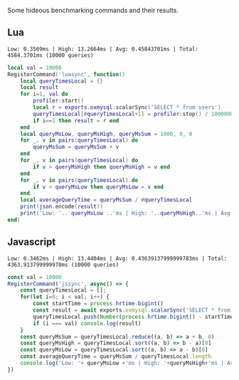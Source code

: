 Some hideous benchmarking commands and their results.

## Lua
`Low: 0.3569ms | High: 13.2664ms | Avg: 0.45843701ms | Total: 4584.3701ms (10000 queries)`
```lua
local val = 10000
RegisterCommand('luasync', function()
	local queryTimesLocal = {}
	local result
	for i=1, val do
		profiler:start()
		local r = exports.oxmysql:scalarSync('SELECT * from users')
		queryTimesLocal[#queryTimesLocal+1] = profiler:stop() / 1000000
		if i==1 then result = r end
	end
	local queryMsLow, queryMsHigh, queryMsSum = 1000, 0, 0
	for _, v in pairs(queryTimesLocal) do
		queryMsSum = queryMsSum + v
	end
	for _, v in pairs(queryTimesLocal) do
		if v > queryMsHigh then queryMsHigh = v end
	end
	for _, v in pairs(queryTimesLocal) do
		if v < queryMsLow then queryMsLow = v end
	end
	local averageQueryTime = queryMsSum / #queryTimesLocal
	print(json.encode(result))
	print('Low: '.. queryMsLow ..'ms | High: '..queryMsHigh..'ms | Avg: '..averageQueryTime..'ms | Total: '..queryMsSum..'ms ('..#queryTimesLocal..' queries)')
end)
```


## Javascript
`Low: 0.3462ms | High: 13.4404ms | Avg: 0.43639137999999783ms | Total: 4363.913799999978ms (10000 queries)`
```js
const val = 10000
RegisterCommand('jssync', async() => {
    const queryTimesLocal = [];
    for(let i=0; i < val; i++) {
        const startTime = process.hrtime.bigint()
        const result = await exports.oxmysql.scalarSync('SELECT * from users')
        queryTimesLocal.push(Number(process.hrtime.bigint() - startTime) / 1000000)
        if (i === val) console.log(result)
    }
    const queryMsSum = queryTimesLocal.reduce((a, b) => a + b, 0)
    const queryMsHigh = queryTimesLocal.sort((a, b) => b - a)[0]
    const queryMsLow = queryTimesLocal.sort((a, b) => a - b)[0]
    const averageQueryTime = queryMsSum / queryTimesLocal.length
    console.log('Low: '+ queryMsLow +'ms | High: '+queryMsHigh+'ms | Avg: '+averageQueryTime+'ms | Total: '+queryMsSum+'ms ('+queryTimesLocal.length+' queries)')
})
```

